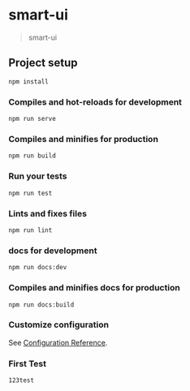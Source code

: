 # smart-ui

> smart-ui

## Project setup

```
npm install
```

### Compiles and hot-reloads for development

```
npm run serve
```

### Compiles and minifies for production

```
npm run build
```

### Run your tests

```
npm run test
```

### Lints and fixes files

```
npm run lint
```

###  docs for development

```
npm run docs:dev
```

###  Compiles and minifies docs for production

```
npm run docs:build
```

### Customize configuration

See [Configuration Reference](https://cli.vuejs.org/config/).

### First Test

```
123test
```
